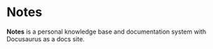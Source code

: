 # Notes

**Notes** is a personal knowledge base and documentation system with Docusaurus as a docs site.